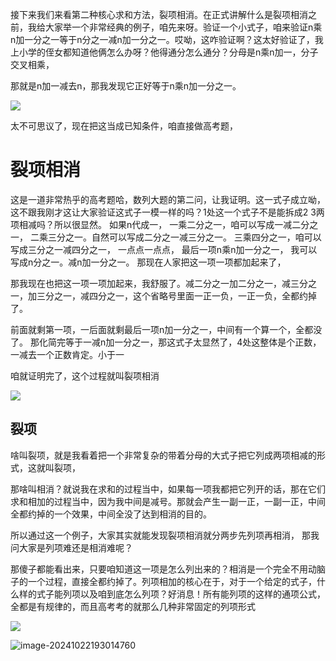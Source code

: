 接下来我们来看第二种核心求和方法，裂项相消。在正式讲解什么是裂项相消之前，我给大家举一个非常经典的例子，咱先来呀。验证一个小式子，咱来验证n乘n加一分之一等于n分之一减n加一分之一。哎呦，这咋验证啊？这太好验证了，我上小学的侄女都知道他俩怎么办呀？他得通分怎么通分？分母是n乘n加一，分子交叉相乘，

那就是n加一减去n，那我发现它正好等于n乘n加一分之一。

![](/Users/yuebinghui/Documents/program/github/note/images/image-20240823164745856.png)

太不可思议了，现在把这当成已知条件，咱直接做高考题，

# 裂项相消

这是一道非常热乎的高考题哈，数列大题的第二问，让我证明。这一式子成立呦，这不跟我刚才这让大家验证这式子一模一样的吗？1处这一个式子不是能拆成2 3两项相减吗？所以很显然。
如果n代成一，
一乘二分之一，咱可以写成一减二分之一，
二乘三分之一。自然可以写成二分之一减三分之一。
三乘四分之一，咱可以写成三分之一减四分之一，
一点点一点点，
最后一项n乘n加一分之一，
我可以写成n分之一。减n加一分之一。
那现在人家把这一项一项都加起来了，

那我现在也把这一项一项加起来，我舒服了。减二分之一加二分之一，减三分之一，加三分之一，减四分之一，这个省略号里面一正一负，一正一负，全都约掉了。

前面就剩第一项，一后面就剩最后一项n加一分之一，中间有一个算一个，全都没了。
那化简完等于一减n加一分之一，那这式子太显然了，4处这整体是个正数，
一减去一个正数肯定。小于一

咱就证明完了，这个过程就叫裂项相消

![](/Users/yuebinghui/Documents/program/github/note/images/image-20240823165423183.png)

## 裂项

啥叫裂项，就是我看着把一个非常复杂的带着分母的大式子把它列成两项相减的形式，这就叫裂项，

那啥叫相消？就说我在求和的过程当中，如果每一项我都把它列开的话，那在它们求和相加的过程当中，因为我中间是减号。那就会产生一副一正，一副一正，中间全都约掉的一个效果，中间全没了达到相消的目的。

所以通过这一个例子，大家其实就能发现裂项相消就分两步先列项再相消，
那我问大家是列项难还是相消难呢？

那傻子都能看出来，只要咱知道这一项是怎么列出来的？相消是一个完全不用动脑子的一个过程，直接全都约掉了。列项相加的核心在于，对于一个给定的式子，什么样的式子能列项以及咱到底怎么列项？好消息！所有能列项的这样的通项公式，全都是有规律的，而且高考考的就那么几种非常固定的列项形式

![](/Users/yuebinghui/Documents/program/github/note/images/image-20240823165841853.png)

![image-20241022193014760](/Users/yuebinghui/Documents/program/github/note/images/image-20241022193014760.png)